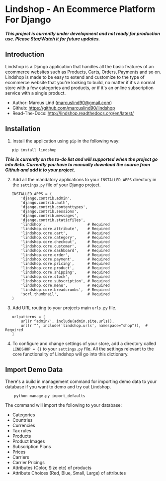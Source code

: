 Lindshop - An Ecommerce Platform For Django
============================================

**_This project is currently under development and not ready for production use. Please Star/Watch it for future updates._**

Introduction
------------

Lindshop is a Django application that handles all the basic features of an ecommerce websites such as Products, Carts, Orders, Payments and so on. Lindshop is made to be easy to extend and customize to the type of ecommerce website that you're looking to build, no matter if it's a normal store with a few categories and products, or if it's an online subscription service with a single product.

* Author: Marcus Lind (marcuslind90@gmail.com)
* Github: https://github.com/marcuslind90/lindshop
* Read-The-Docs: http://lindshop.readthedocs.org/en/latest/


Installation
------------

1. Install the application using `pip` in the following way:

```
   pip install lindshop
```

**_This is currently on the to-do list and will supported when the project go into Beta. Currently you have to manually download the source from Github and add it to your project._**

2. Add all the mandatory applications to your `INSTALLED_APPS` directory in the `settings.py` file of your Django project.

```
   INSTALLED_APPS = (
       'django.contrib.admin',
       'django.contrib.auth',
       'django.contrib.contenttypes',
       'django.contrib.sessions',
       'django.contrib.messages',
       'django.contrib.staticfiles',
       'lindshop',                   # Required
       'lindshop.core.attribute',    # Required
       'lindshop.core.cart',         # Required
       'lindshop.core.category',     # Required
       'lindshop.core.checkout',     # Required
       'lindshop.core.customer',     # Required
       'lindshop.core.dashboard',    # Required
       'lindshop.core.order',        # Required
       'lindshop.core.payment',      # Required
       'lindshop.core.pricing',      # Required
       'lindshop.core.product',      # Required
       'lindshop.core.shipping',     # Required
       'lindshop.core.stock',        # Required
       'lindshop.core.subscription', # Required
       'lindshop.core.menu',         # Required
       'lindshop.core.breadcrumbs',  # Required
       'sorl.thumbnail',             # Required
   )
```

3. Add URL routing to your projects main `urls.py` file.

```
   urlpatterns = [
       url(r'^admin/', include(admin.site.urls)),
       url(r'^', include('lindshop.urls', namespace="shop")),  # Required
   ]
```

4. To configure and change settings of your store, add a directory called `LINDSHOP = {}` to your `settings.py` file. All the settings relevant to the core functionality of Lindshop will go into this dictionary.

Import Demo Data
------------

There's a build in management command for importing demo data to your database if you want to demo and try out Lindshop.

```
	python manage.py import_defaults
```

The command will import the following to your database:

* Categories
* Countries
* Currencies
* Tax rules
* Products
* Product Images
* Subscription Plans
* Prices
* Carriers
* Carrier Pricings
* Attributes (Color, Size etc) of products
* Attribute Choices (Red, Blue, Small, Large) of attributes